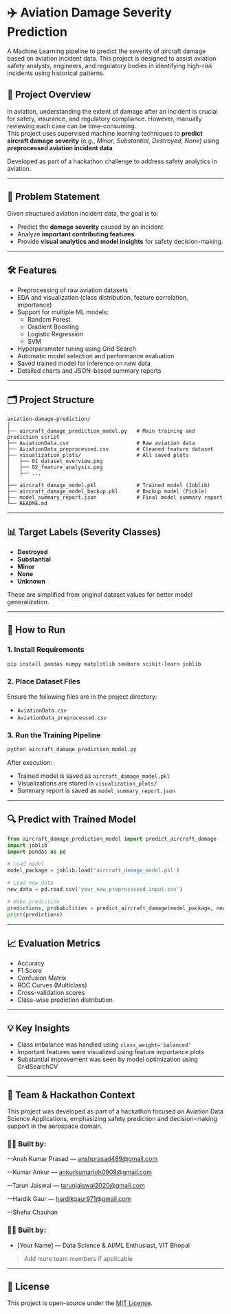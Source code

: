 # ✈️ Aviation Damage Severity Prediction

A Machine Learning pipeline to predict the severity of aircraft damage based on aviation incident data. This project is designed to assist aviation safety analysts, engineers, and regulatory bodies in identifying high-risk incidents using historical patterns.

## 📌 Project Overview

In aviation, understanding the extent of damage after an incident is crucial for safety, insurance, and regulatory compliance. However, manually reviewing each case can be time-consuming.  
This project uses supervised machine learning techniques to **predict aircraft damage severity** (e.g., *Minor*, *Substantial*, *Destroyed*, *None*) using **preprocessed aviation incident data**.

Developed as part of a hackathon challenge to address safety analytics in aviation.

---

## 🧠 Problem Statement

Given structured aviation incident data, the goal is to:
- Predict the **damage severity** caused by an incident.
- Analyze **important contributing features**.
- Provide **visual analytics and model insights** for safety decision-making.

---

## 🛠️ Features

- Preprocessing of raw aviation datasets
- EDA and visualization (class distribution, feature correlation, importance)
- Support for multiple ML models:
  - Random Forest
  - Gradient Boosting
  - Logistic Regression
  - SVM
- Hyperparameter tuning using Grid Search
- Automatic model selection and performance evaluation
- Saved trained model for inference on new data
- Detailed charts and JSON-based summary reports

---

## 🗂️ Project Structure

```
aviation-damage-prediction/
│
├── aircraft_damage_prediction_model.py   # Main training and prediction script
├── AviationData.csv                      # Raw aviation data
├── AviationData_preprocessed.csv         # Cleaned feature dataset
├── visualization_plots/                  # All saved plots
│   ├── 01_dataset_overview.png
│   ├── 02_feature_analysis.png
│   ├── ...
│
├── aircraft_damage_model.pkl             # Trained model (Joblib)
├── aircraft_damage_model_backup.pkl      # Backup model (Pickle)
├── model_summary_report.json             # Final model summary report
└── README.md
```

---

## 📊 Target Labels (Severity Classes)

- **Destroyed**
- **Substantial**
- **Minor**
- **None**
- **Unknown**

These are simplified from original dataset values for better model generalization.

---

## 🚀 How to Run

### 1. Install Requirements

```bash
pip install pandas numpy matplotlib seaborn scikit-learn joblib
```

### 2. Place Dataset Files

Ensure the following files are in the project directory:
- `AviationData.csv`
- `AviationData_preprocessed.csv`

### 3. Run the Training Pipeline

```bash
python aircraft_damage_prediction_model.py
```

After execution:
- Trained model is saved as `aircraft_damage_model.pkl`
- Visualizations are stored in `visualization_plots/`
- Summary report is saved as `model_summary_report.json`

---

## 🔍 Predict with Trained Model

```python
from aircraft_damage_prediction_model import predict_aircraft_damage
import joblib
import pandas as pd

# Load model
model_package = joblib.load('aircraft_damage_model.pkl')

# Load new data
new_data = pd.read_csv('your_new_preprocessed_input.csv')

# Make prediction
predictions, probabilities = predict_aircraft_damage(model_package, new_data)
print(predictions)
```

---

## 📈 Evaluation Metrics

- Accuracy
- F1 Score
- Confusion Matrix
- ROC Curves (Multiclass)
- Cross-validation scores
- Class-wise prediction distribution

---

## 💡 Key Insights

- Class imbalance was handled using `class_weight='balanced'`
- Important features were visualized using feature importance plots
- Substantial improvement was seen by model optimization using GridSearchCV

---

## 🤝 Team & Hackathon Context
This project was developed as part of a hackathon focused on Aviation Data Science Applications, emphasizing safety prediction and decision-making support in the aerospace domain.

### 👨‍💻 Built by:
--Ansh Kumar Prasad — anshprasad489@gmail.com

--Kumar Ankur — ankurkumarloh0909@gmail.com

--Tarun Jaiswal — tarunjaiswal2020@gmail.com

--Hardik Gaur — hardikgaur971@gmail.com

--Sheha Chauhan

### 👨‍💻 Built by:
- [Your Name] — Data Science & AI/ML Enthusiast, VIT Bhopal

> Add more team members if applicable

---

## 📜 License

This project is open-source under the [MIT License](LICENSE).
